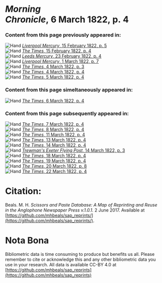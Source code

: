 # *Morning Chronicle*, 6 March 1822, p. 4  
  
### Content from this page previously appeared in:  
![Hand](http://scissorsandpaste.net/wp-content/uploads/2017/06/smallhandpointer.png) [*Liverpool Mercury*, 15 February 1822, p. 5](https://mhbeals.github.io/sap_html/Liverpool-Mercury/Liverpool-Mercury-15-February-1822-p-5)  
![Hand](http://scissorsandpaste.net/wp-content/uploads/2017/06/smallhandpointer.png) [*The Times*, 15 February 1822, p. 4](https://mhbeals.github.io/sap_html/The-Times/The-Times-15-February-1822-p-4)  
![Hand](http://scissorsandpaste.net/wp-content/uploads/2017/06/smallhandpointer.png) [*Leeds Mercury*, 23 February 1822, p. 4](https://mhbeals.github.io/sap_html/Leeds-Mercury/Leeds-Mercury-23-February-1822-p-4)  
![Hand](http://scissorsandpaste.net/wp-content/uploads/2017/06/smallhandpointer.png) [*Liverpool Mercury*, 1 March 1822, p. 7](https://mhbeals.github.io/sap_html/Liverpool-Mercury/Liverpool-Mercury-1-March-1822-p-7)  
![Hand](http://scissorsandpaste.net/wp-content/uploads/2017/06/smallhandpointer.png) [*The Times*, 4 March 1822, p. 3](https://mhbeals.github.io/sap_html/The-Times/The-Times-4-March-1822-p-3)  
![Hand](http://scissorsandpaste.net/wp-content/uploads/2017/06/smallhandpointer.png) [*The Times*, 4 March 1822, p. 4](https://mhbeals.github.io/sap_html/The-Times/The-Times-4-March-1822-p-4)  
![Hand](http://scissorsandpaste.net/wp-content/uploads/2017/06/smallhandpointer.png) [*The Times*, 5 March 1822, p. 4](https://mhbeals.github.io/sap_html/The-Times/The-Times-5-March-1822-p-4)  
  
### Content from this page simeltaneously appeared in:  
![Hand](http://scissorsandpaste.net/wp-content/uploads/2017/06/smallhandpointer.png) [*The Times*, 6 March 1822, p. 4](https://mhbeals.github.io/sap_html/The-Times/The-Times-6-March-1822-p-4)  
  
### Content from this page subsequently appeared in:  
![Hand](http://scissorsandpaste.net/wp-content/uploads/2017/06/smallhandpointer.png) [*The Times*, 7 March 1822, p. 4](https://mhbeals.github.io/sap_html/The-Times/The-Times-7-March-1822-p-4)  
![Hand](http://scissorsandpaste.net/wp-content/uploads/2017/06/smallhandpointer.png) [*The Times*, 8 March 1822, p. 4](https://mhbeals.github.io/sap_html/The-Times/The-Times-8-March-1822-p-4)  
![Hand](http://scissorsandpaste.net/wp-content/uploads/2017/06/smallhandpointer.png) [*The Times*, 11 March 1822, p. 4](https://mhbeals.github.io/sap_html/The-Times/The-Times-11-March-1822-p-4)  
![Hand](http://scissorsandpaste.net/wp-content/uploads/2017/06/smallhandpointer.png) [*The Times*, 13 March 1822, p. 4](https://mhbeals.github.io/sap_html/The-Times/The-Times-13-March-1822-p-4)  
![Hand](http://scissorsandpaste.net/wp-content/uploads/2017/06/smallhandpointer.png) [*The Times*, 14 March 1822, p. 4](https://mhbeals.github.io/sap_html/The-Times/The-Times-14-March-1822-p-4)  
![Hand](http://scissorsandpaste.net/wp-content/uploads/2017/06/smallhandpointer.png) [*Trewman's Exeter Flying Post*, 14 March 1822, p. 3](https://mhbeals.github.io/sap_html/Trewman's-Exeter-Flying-Post/Trewman's-Exeter-Flying-Post-14-March-1822-p-3)  
![Hand](http://scissorsandpaste.net/wp-content/uploads/2017/06/smallhandpointer.png) [*The Times*, 18 March 1822, p. 4](https://mhbeals.github.io/sap_html/The-Times/The-Times-18-March-1822-p-4)  
![Hand](http://scissorsandpaste.net/wp-content/uploads/2017/06/smallhandpointer.png) [*The Times*, 19 March 1822, p. 4](https://mhbeals.github.io/sap_html/The-Times/The-Times-19-March-1822-p-4)  
![Hand](http://scissorsandpaste.net/wp-content/uploads/2017/06/smallhandpointer.png) [*The Times*, 20 March 1822, p. 8](https://mhbeals.github.io/sap_html/The-Times/The-Times-20-March-1822-p-8)  
![Hand](http://scissorsandpaste.net/wp-content/uploads/2017/06/smallhandpointer.png) [*The Times*, 22 March 1822, p. 4](https://mhbeals.github.io/sap_html/The-Times/The-Times-22-March-1822-p-4)  


# Citation: 

Beals. M. H. *Scissors and Paste Database: A Map of Reprinting and Reuse in the Anglophone Newspaper Press v.1.0.1.* 2 June 2017. Available at [https://github.com/mhbeals/sap_reprints/](https://github.com/mhbeals/sap_reprints/). 

# Nota Bona

Bibliometric data is time consuming to produce but benefits us all. Please remember to cite or acknowledge this and any other bibliometric data you use in your research. All data is available CC-BY 4.0 at [https://github.com/mhbeals/sap_reprints](https://github.com/mhbeals/sap_reprints)
